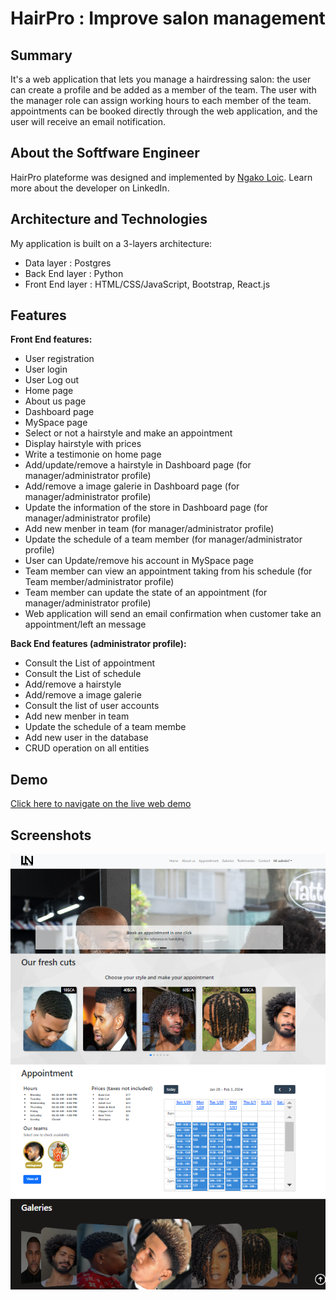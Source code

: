 # HairPro : Improve salon management

## Summary

It's a web application that lets you manage a hairdressing salon: the user can create a profile and be added as a member of the team.
The user with the manager role can assign working hours to each member of the team. appointments can be booked directly through the web application, and the user will receive an email notification.

## About the Softfware Engineer

HairPro plateforme was designed and implemented by [Ngako Loic](https://www.linkedin.com/in/ngako-loic/). Learn more about the developer on LinkedIn.

## Architecture and Technologies

My application is built on a 3-layers architecture:

<ul>
  <li>Data layer : Postgres</li>
  <li>Back End layer : Python</li>
  <li>Front End layer : HTML/CSS/JavaScript, Bootstrap, React.js</li>
</ul>

## Features

<b>Front End features:</b>
<ul>
  <li>User registration</li>
  <li>User login</li>
  <li>User Log out</li>
  <li>Home page</li>
  <li>About us page</li>
  <li>Dashboard page</li>
  <li>MySpace page</li>
  <li>Select or not a hairstyle and make an appointment</li>
  <li>Display hairstyle with prices</li>
  <li>Write a testimonie on home page</li>
  <li>Add/update/remove a hairstyle in Dashboard page (for manager/administrator profile)</li>
  <li>Add/remove a image galerie in Dashboard page (for manager/administrator profile)</li>
  <li>Update the information of the store in Dashboard page (for manager/administrator profile)</li>
  <li>Add new menber in team (for manager/administrator profile)</li>
  <li>Update the schedule of a team member (for manager/administrator profile)</li>
  <li>User can Update/remove his account in MySpace page</li>
  <li>Team member can view an appointment taking from his schedule (for Team member/administrator profile)</li>
  <li>Team member can update the state of an appointment (for manager/administrator profile)</li>
  <li>Web application will send an email confirmation when customer take an appointment/left an message</li>
</ul>

<b>Back End features (administrator profile):</b>
<ul>
  <li>Consult the List of appointment</li>
  <li>Consult the List of schedule</li>
  <li>Add/remove a hairstyle</li>
  <li>Add/remove a image galerie</li>
  <li>Consult the list of user accounts</li>
  <li>Add new menber in team</li>
  <li>Update the schedule of a team membe</li>
  <li>Add new user in the database</li>
  <li>CRUD operation on all entities</li>
</ul>

## Demo

[Click here to navigate on the live web demo](http://hairpro-front-e1f6e105eee9.herokuapp.com/)

## Screenshots
<img src='https://github.com/ngakoloic/MyProjects/blob/main/hairpro/frontend/src/img/Capture%20d%E2%80%99%C3%A9cran%202024-01-27%20230959.png'>

